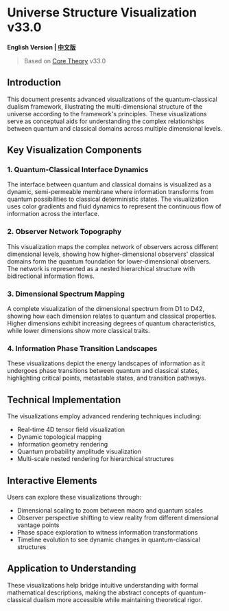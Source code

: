 # Universe Structure Visualization v33.0

**English Version | [中文版](universe_structure_visualization.md)**

> Based on [Core Theory](../core_en.md) v33.0

## Introduction

This document presents advanced visualizations of the quantum-classical dualism framework, illustrating the multi-dimensional structure of the universe according to the framework's principles. These visualizations serve as conceptual aids for understanding the complex relationships between quantum and classical domains across multiple dimensional levels.

## Key Visualization Components

### 1. Quantum-Classical Interface Dynamics

The interface between quantum and classical domains is visualized as a dynamic, semi-permeable membrane where information transforms from quantum possibilities to classical deterministic states. The visualization uses color gradients and fluid dynamics to represent the continuous flow of information across the interface.

### 2. Observer Network Topography

This visualization maps the complex network of observers across different dimensional levels, showing how higher-dimensional observers' classical domains form the quantum foundation for lower-dimensional observers. The network is represented as a nested hierarchical structure with bidirectional information flows.

### 3. Dimensional Spectrum Mapping

A complete visualization of the dimensional spectrum from D1 to D42, showing how each dimension relates to quantum and classical properties. Higher dimensions exhibit increasing degrees of quantum characteristics, while lower dimensions show more classical traits.

### 4. Information Phase Transition Landscapes

These visualizations depict the energy landscapes of information as it undergoes phase transitions between quantum and classical states, highlighting critical points, metastable states, and transition pathways.

## Technical Implementation

The visualizations employ advanced rendering techniques including:

- Real-time 4D tensor field visualization
- Dynamic topological mapping
- Information geometry rendering
- Quantum probability amplitude visualization
- Multi-scale nested rendering for hierarchical structures

## Interactive Elements

Users can explore these visualizations through:

- Dimensional scaling to zoom between macro and quantum scales
- Observer perspective shifting to view reality from different dimensional vantage points
- Phase space exploration to witness information transformations
- Timeline evolution to see dynamic changes in quantum-classical structures

## Application to Understanding

These visualizations help bridge intuitive understanding with formal mathematical descriptions, making the abstract concepts of quantum-classical dualism more accessible while maintaining theoretical rigor. 